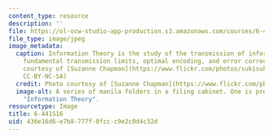 ```yaml
---
content_type: resource
description: ''
file: https://ol-ocw-studio-app-production.s3.amazonaws.com/courses/6-441-information-theory-spring-2016/436e16d6e7b8777f0fccc9e2c0d4c32d_6-441S16.jpg
file_type: image/jpeg
image_metadata:
  caption: Information Theory is the study of the transmission of information, including
    fundamental transmission limits, optimal encoding, and error correction. (Photo
    courtesy of [Suzanne Chapman](https://www.flickr.com/photos/sukisuki/4413554249/in/photolist-7J1BUV-9ufmWh-yWXbQv-ci5BKj-5nLeug-rgDix8-7uWZHY-m3Ezjx-5wjnG-5ommP7-r4eGMN-5omDFJ-4vMh8G-6YWBCX-c45vFY-8Rrs45-9Rh6wa-gM6FD3-9mbjAt-fqwpvT-5p79vE-5KSgvn-ntNE-DTSfP-9rJki1-GWxUQ-6YjSEt-eWrPhr-dVh4Xe-5oh4kB-8tz5dB-5omCTm-5omDmh-6hY63V-fxMvx8-48M3SQ-78Jt1m-bUYTaW-5omCMq-5WBttk-fokq5D-dXMdAd-abQ696-dXd7Ze-5ohsLF-dVawW8-5omT3J-581P2X-5omkTo-fPyR9Q),
    CC-BY-NC-SA)
  credit: Photo courtesy of [Suzanne Chapman](https://www.flickr.com/photos/sukisuki/4413554249/in/photolist-7J1BUV-9ufmWh-yWXbQv-ci5BKj-5nLeug-rgDix8-7uWZHY-m3Ezjx-5wjnG-5ommP7-r4eGMN-5omDFJ-4vMh8G-6YWBCX-c45vFY-8Rrs45-9Rh6wa-gM6FD3-9mbjAt-fqwpvT-5p79vE-5KSgvn-ntNE-DTSfP-9rJki1-GWxUQ-6YjSEt-eWrPhr-dVh4Xe-5oh4kB-8tz5dB-5omCTm-5omDmh-6hY63V-fxMvx8-48M3SQ-78Jt1m-bUYTaW-5omCMq-5WBttk-fokq5D-dXMdAd-abQ696-dXd7Ze-5ohsLF-dVawW8-5omT3J-581P2X-5omkTo-fPyR9Q)
  image-alt: A series of manila folders in a filing cabinet. One is prominently labeled
    "Information Theory".
resourcetype: Image
title: 6-441S16
uid: 436e16d6-e7b8-777f-0fcc-c9e2c0d4c32d
---
```

